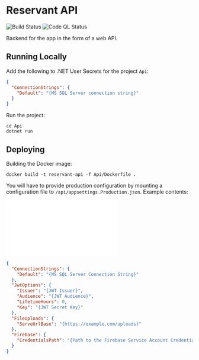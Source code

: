 # Reservant API

![Build Status](https://github.com/Reservant-inc/reservant-backend/actions/workflows/build-and-test.yml/badge.svg)
![Code QL Status](https://github.com/Reservant-inc/reservant-backend/actions/workflows/github-code-scanning/codeql/badge.svg)

Backend for the app in the form of a web API.

## Running Locally

Add the following to .NET User Secrets for the project `Api`:

```json
{
  "ConnectionStrings": {
    "Default": "{MS SQL Server connection string}"
  }
}
```

Run the project:

```shell
cd Api
dotnet run
```

## Deploying

Building the Docker image:

```shell
docker build -t reservant-api -f Api/Dockerfile .
```

You will have to provide production configuration by mounting a configuration
file to `/api/appsettings.Production.json`. Example contents:

![](appsettings.Production.EXAMPLE.json)
```json
{
  "ConnectionStrings": {
    "Default": "{MS SQL Server Connection String}"
  },
  "JwtOptions": {
    "Issuer": "{JWT Issuer}",
    "Audience": "{JWT Audience}",
    "LifetimeHours": 0,
    "Key": "{JWT Secret Key}"
  },
  "FileUploads": {
    "ServeUrlBase": "{https://example.com/uploads}"
  },
  "Firebase": {
    "CredentialsPath": "{Path to the Firebase Service Account Credentials}"
  }
}
```
